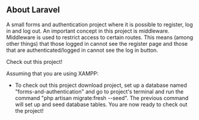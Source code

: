 ## About Laravel

A small forms and authentication project where it is possible to register, log in and log out. An important concept in this project is middleware. Middleware is used to restrict access to certain routes. This means (among other things) that those logged in cannot see the register page and those that are authenticated/logged in cannot see the log in button.

Check out this project!

Assuming that you are using XAMPP:
- To check out this project download project, set up a database named "forms-and-authentication" and go to project's terminal and run the command "php artisan migrate:fresh --seed". The previous command will set up and seed database tables. You are now ready to check out the project!
